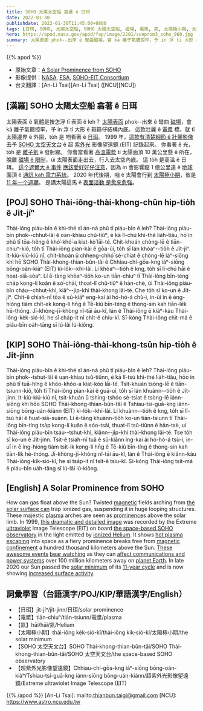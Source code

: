 ```yaml
---
title: SOHO 太陽太空船 翕著 ê 日珥
date: 2022-01-30
publishdate: 2022-01-30T11:45:00+0800
tags: [日珥, SOHO, 太陽太空船, SOHO 太陽太空船, 磁場, 電漿, 氦, 太陽極小期, 太陽]
hero: https://apod.nasa.gov/apod/fap/image/2201/sunprom3_soho_960.jpg
summary: 太陽表面 phok--出來 ê 彎曲磁場，會 kā 離子氣體掠牢，予 in 浮 tī 大形 ê 箍箍仔結構內底。
---
```


{{% apod %}}

- 原始文章：[A Solar Prominence from SOHO](https://apod.nasa.gov/apod/ap220130.html)
- 影像提供：[NASA](https://www.nasa.gov/), [ESA](https://www.esa.int/), [SOHO-EIT Consortium](https://umbra.nascom.nasa.gov/eit/)
- 台文翻譯：[An-Li Tsai][An-Li Tsai] ([NCU][NCU])

## [漢羅] SOHO 太陽太空船 翕著 ê 日珥
太陽表面 ê 氣體是按怎浮 tī 表面 ê leh？
[太陽表面][the solar surface can] phok--出來 ê 彎曲 [磁場][magnetic]，會 kā 離子氣體掠牢，予 in 浮 tī 大形 ê 箍箍仔結構內底。
這款壯麗 ê [電漿][plasma] 橋，就 tī 太陽邊界 ê 外圍，to̍h 是 咱看著 ê [日珥][prominence]。
1999 年，[這款有清楚細節 ê 壯麗影像][this dramatic and detailed image] 去予 [SOHO 太空天文台][the space-based SOHO observatory] ê 超 [紫外光][ultraviolet] 影像望遠鏡 (EIT) 記錄起來。
你看著 ê 光，to̍h 是 [離子氦][ionized Helium] ê 發射線。
你會當看著 [高溫電漿][hot plasma escaping] tī 太陽面頂 10 萬公里懸 ê 所在，脫離 [磁場 ê 限制][magnetic confinement]，ùi 太陽表面走出去，行入去太空內底。
這 to̍h 是高溫 ê 日珥。
[這个遮爾大 ê 事件][These awesome events] [應該愛好好仔注意][bear watching]，因為 in 會影響踮 1 億公里遠 ê [地球][planet Earth] 面頂 ê [通訊 kah 電力系統][affect communications and power systems]。
2020 年代後期，咱 ê 太陽會行到 [太陽極小期][solar minimum]，彼是 [11 年一个週期][11-year cycle]。
是講太陽這馬 ê [表面活動 是愈來愈強][increased surface activity]。


## [POJ] SOHO Thài-iông-thài-khong-chûn hip-tio̍h ê Ji̍t-jíⁿ
Thài-iông piáu-bīn ê khì-thé sī án-ná phû tī piáu-bīn ê leh?
Thài-iông piáu-bīn phok--chhut-lâi ê oan-khiau chû-tiûⁿ, ē kā lî-chú khì-thé lia̍h-tiâu, hō͘ in phû tī tōa-hêng ê khó͘-khó͘-a kiat-kò͘ lāi-té.
Chit-khoán chòng-lē ê tiān-chiuⁿ-kiô, to̍h tī Thài-iông pian-kài ê gōa-ûi, to̍h sī lán khòaⁿ--tio̍h ê Ji̍t-jíⁿ.
It-kiú-kiú-kiú nî, chit-khoán ū chheng-chhó͘ sè-chiat ê chòng-lē iáⁿ-siōng khì hō͘ SOHO Thài-khong-thian-bûn-tâi ê Chhiau-chí-gōa-kng iáⁿ-siōng bōng-oán-kiàⁿ (EIT) kì-lo̍k--khí-lâi.
Lí khòaⁿ--tio̍h ê kng, to̍h sī lî-chú hāi ê hoat-siā-sòaⁿ.
Lí ē-tàng khòaⁿ-tio̍h ko-un tiān-chiuⁿ tī Thài-iông bīn-téng cha̍p kong-lí koân ê só͘-chāi, thoat-lî chû-tiûⁿ ê hān-chè, ùi Thài-iông piáu-bīn cháu--chhut-khì, kiâⁿ--ji̍p-khì thài-khong lāi-té.
Che to̍h sī ko-un ê Ji̍t-jíⁿ.
Chit-ê chiah-nī tōa ê sū-kiāⁿ eng-kai ài hó-hó-á chù-ì, in-ūi in ē éng-hióng tiám chi̍t-ek kong-lí hn̄g ê Tē-kiû bīn-téng ê thong-sìn kah tiān-le̍k hē-thóng.
Jī-khòng-jī-khòng nî-tāi āu-kî, lán ê Thài-iông ē kiâⁿ-kàu Thài-iông-ke̍k-sió-kî, he sī cha̍p-it nî chi̍t-ê chiu-kî.
Sī-kóng Thài-iông chit-má ê piáu-bīn oa̍h-tāng sī lú-lâi lú-kiông.

## [KIP] SOHO Thài-iông-thài-khong-tsûn hip-tio̍h ê Ji̍t-jínn
Thài-iông piáu-bīn ê khì-thé sī án-ná phû tī piáu-bīn ê leh?
Thài-iông piáu-bīn phok--tshut-lâi ê uan-khiau tsû-tiûnn, ē kā lî-tsú khì-thé lia̍h-tiâu, hōo in phû tī tuā-hîng ê khóo-khóo-a kiat-kòo lāi-té.
Tsit-khuán tsòng-lē ê tiān-tsiunn-kiô, to̍h tī Thài-iông pian-kài ê guā-uî, to̍h sī lán khuànn--tio̍h ê Ji̍t-jínn.
It-kiú-kiú-kiú nî, tsit-khuán ū tshing-tshóo sè-tsiat ê tsòng-lē iánn-siōng khì hōo SOHO Thài-khong-thian-bûn-tâi ê Tshiau-tsí-guā-kng iánn-siōng bōng-uán-kiànn (EIT) kì-lo̍k--khí-lâi.
Lí khuànn--tio̍h ê kng, to̍h sī lî-tsú hāi ê huat-siā-suànn.
Lí ē-tàng khuànn-tio̍h ko-un tiān-tsiunn tī Thài-iông bīn-tíng tsa̍p kong-lí kuân ê sóo-tsāi, thuat-lî tsû-tiûnn ê hān-tsè, uì Thài-iông piáu-bīn tsáu--tshut-khì, kiânn--ji̍p-khì thài-khong lāi-té.
Tse to̍h sī ko-un ê Ji̍t-jínn.
Tsit-ê tsiah-nī tuā ê sū-kiānn ing-kai ài hó-hó-á tsù-ì, in-uī in ē íng-hióng tiám tsi̍t-ik kong-lí hn̄g ê Tē-kiû bīn-tíng ê thong-sìn kah tiān-li̍k hē-thóng.
Jī-khòng-jī-khòng nî-tāi āu-kî, lán ê Thài-iông ē kiânn-kàu Thài-iông-ki̍k-sió-kî, he sī tsa̍p-it nî tsi̍t-ê tsiu-kî.
Sī-kóng Thài-iông tsit-má ê piáu-bīn ua̍h-tāng sī lú-lâi lú-kiông.

## [English] A Solar Prominence from SOHO
How can gas float above the Sun?
Twisted [magnetic][magnetic] fields arching from [the solar surface can][the solar surface can] trap ionized gas, suspending it in huge looping structures.
These majestic [plasma][plasma] arches are seen as [prominence][prominence]s above the solar limb.
In 1999, [this dramatic and detailed image][this dramatic and detailed image] was recorded by the Extreme [ultraviolet][ultraviolet] Image Telescope (EIT) on board [the space-based SOHO observatory][the space-based SOHO observatory] in the light emitted by [ionized Helium][ionized Helium].
It shows [hot plasma escaping][hot plasma escaping] into space as a fiery prominence breaks free from [magnetic confinement][magnetic confinement] a hundred thousand kilometers above the Sun.
[These awesome events][These awesome events] [bear watching][bear watching] as they can [affect communications and power systems][affect communications and power systems] over 100 million kilometers away on [planet Earth][planet Earth].
In late 2020 our Sun passed the [solar minimum][solar minimum] of its [11-year cycle][11-year cycle] and is now showing [increased surface activity][increased surface activity].

## 詞彙學習（台語漢字/POJ/KIP/華語漢字/English）
- 【日珥】ji̍t-jíⁿ/ji̍t-jínn/日珥/solar prominence
- 【電漿】tiān-chiuⁿ/tiān-tsiunn/電漿/plasma
- 【氦】hāi/hāi/氦/Helium
- 【太陽極小期】thài-iông ke̍k-sió-kî/thài-iông ki̍k-sió-kî/太陽極小期/the solar minimum
- 【SOHO 太空天文台】SOHO Thài-khong-thian-bûn-tâi/SOHO Thài-khong-thian-bûn-tâi/SOHO 太空天文台/the space-based SOHO observatory
- 【超紫外光影像望遠鏡】Chhiau-chí-gōa-kng iáⁿ-siōng bōng-oán-kiàⁿ/Tshiau-tsí-guā-kng iánn-siōng bōng-uán-kiànn/超紫外光影像望遠鏡/Extreme ultraviolet Image Telescope (EIT)

{{% /apod %}}
[An-Li Tsai]: mailto:thianbun.taigi@gmail.com
[NCU]: https://www.astro.ncu.edu.tw

[magnetic]:https://apod.nasa.gov/apod/ap971106.html
[the solar surface can]:http://hesperia.gsfc.nasa.gov/~knisely/course_development.html
[plasma]:https://science.nasa.gov/science-news/science-at-nasa/1999/ast07sep99_1
[prominence]:https://en.wikipedia.org/wiki/Solar_prominence
[this dramatic and detailed image]:http://sohowww.nascom.nasa.gov/gallery/images/superprom.html
[ultraviolet]:https://science.nasa.gov/ems/10_ultravioletwaves
[the space-based SOHO observatory]:https://sohowww.nascom.nasa.gov/about/about.html
[ionized Helium]:https://apod.nasa.gov/apod/ap960520.html
[hot plasma escaping]:https://youtu.be/6qMMlmoz5O8?t=125
[magnetic confinement]:https://en.wikipedia.org/wiki/Coronal_mass_ejection
[These awesome events]:https://apod.nasa.gov/apod/ap081004.html
[bear watching]:https://apod.nasa.gov/apod/ap190526.html
[affect communications and power systems]:https://www.nasa.gov/topics/earth/features/sun_darkness.html
[planet Earth]:https://apod.nasa.gov/apod/ap070325.html
[solar minimum]:https://www.nasa.gov/mission_pages/sunearth/news/solarmin-max.html
[11-year cycle]:https://scijinks.gov/solar-cycle/
[increased surface activity]:https://www.swpc.noaa.gov/products/solar-cycle-progression
